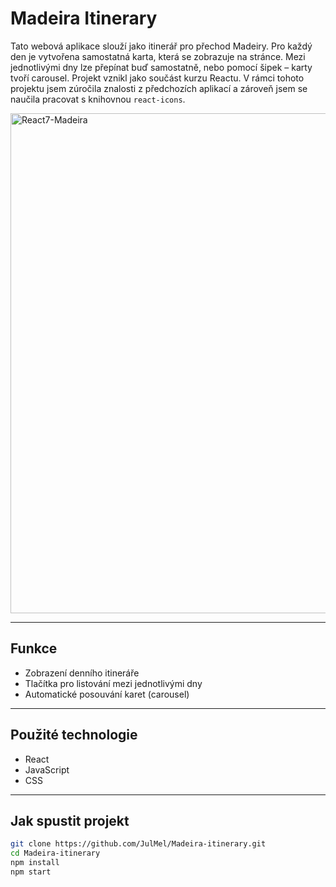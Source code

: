 # Madeira Itinerary

Tato webová aplikace slouží jako itinerář pro přechod Madeiry. Pro každý den je vytvořena samostatná karta, která se zobrazuje na stránce. Mezi jednotlivými dny lze přepínat buď samostatně, nebo pomocí šipek – karty tvoří carousel. Projekt vznikl jako součást kurzu Reactu.
V rámci tohoto projektu jsem zúročila znalosti z předchozích aplikací a zároveň jsem se naučila pracovat s knihovnou `react-icons`.

<img width="800" alt="React7-Madeira" src="https://github.com/user-attachments/assets/09fcf845-45ff-497d-b935-c1165e89e056" />

---

## Funkce
- Zobrazení denního itineráře
- Tlačítka pro listování mezi jednotlivými dny
- Automatické posouvání karet (carousel)

---

## Použité technologie
- React
- JavaScript
- CSS

---

## Jak spustit projekt

```bash
git clone https://github.com/JulMel/Madeira-itinerary.git
cd Madeira-itinerary
npm install
npm start
